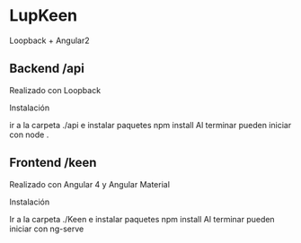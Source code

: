 # LupKeen
Loopback + Angular2


## Backend /api
Realizado con Loopback 

Instalación

ir a la carpeta ./api e instalar paquetes
npm install 
Al terminar pueden iniciar con node .

## Frontend /keen
Realizado con Angular 4 y Angular Material

Instalación 

Ir a la carpeta ./Keen e instalar paquetes
npm install 
Al terminar pueden iniciar con ng-serve
